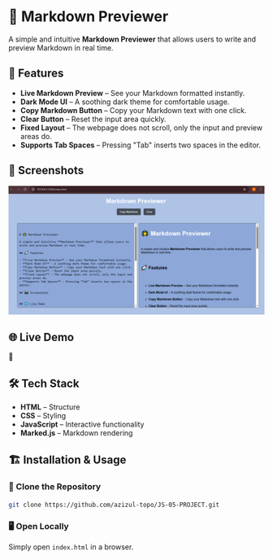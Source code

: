 # 🌟 Markdown Previewer  

A simple and intuitive **Markdown Previewer** that allows users to write and preview Markdown in real time.  

## 🚀 Features  

- **Live Markdown Preview** – See your Markdown formatted instantly.
- **Dark Mode UI** – A soothing dark theme for comfortable usage.  
- **Copy Markdown Button** – Copy your Markdown text with one click.  
- **Clear Button** – Reset the input area quickly.  
- **Fixed Layout** – The webpage does not scroll, only the input and preview areas do.  
- **Supports Tab Spaces** – Pressing "Tab" inserts two spaces in the editor.  

## 📸 Screenshots  

![alt text](image.png)

## 🌐 Live Demo  

🔗 **[]()**  

## 🛠️ Tech Stack  

- **HTML** – Structure  
- **CSS** – Styling  
- **JavaScript** – Interactive functionality  
- **Marked.js** – Markdown rendering  

## 🏗️ Installation & Usage  

### 🔽 Clone the Repository  
```sh
git clone https://github.com/azizul-topo/JS-05-PROJECT.git
```

### 🖥️ Open Locally  
Simply open `index.html` in a browser.  
 







